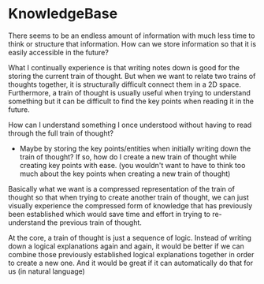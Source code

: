 # KnowledgeBase

There seems to be an endless amount of information with much less time to think or structure that information. How can we store information so that it is easily accessible in the future? 

What I continually experience is that writing notes down is good for the storing the current train of thought. But when we want to relate two trains of thoughts together, it is structurally difficult connect them in a 2D space. Furthermore, a train of thought is usually useful when trying to understand something but it can be difficult to find the key points when reading it in the future. 

How can I understand something I once understood without having to read through the full train of thought? 
- Maybe by storing the key points/entities when initially writing down the train of thought?
If so, how do I create a new train of thought while creating key points with ease. (you wouldn't want to have to think too much about the key points when creating a new train of thought)

Basically what we want is a compressed representation of the train of thought so that when trying to create another train of thought, we can just visually experience the compressed form of knowledge that has previously been established which would save time and effort in trying to re-understand the previous train of thought. 



At the core, a train of thought is just a sequence of logic.
Instead of writing down a logical explanations again and again,
it would be better if we can combine those previously established logical explanations together in order to create a new one.
And it would be great if it can automatically do that for us (in natural language)
